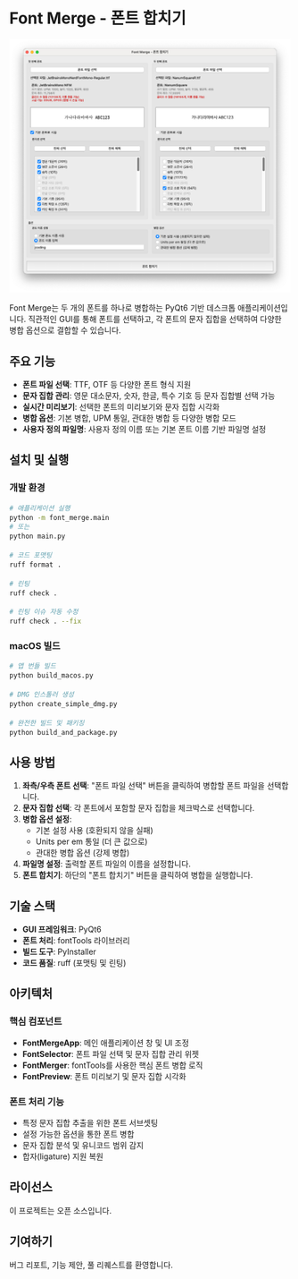 # Font Merge - 폰트 합치기

![Font Merge Screenshot](imgaes/screen.png)

Font Merge는 두 개의 폰트를 하나로 병합하는 PyQt6 기반 데스크톱 애플리케이션입니다. 직관적인 GUI를 통해 폰트를 선택하고, 각 폰트의 문자 집합을 선택하여 다양한 병합 옵션으로 결합할 수 있습니다.

## 주요 기능

- **폰트 파일 선택**: TTF, OTF 등 다양한 폰트 형식 지원
- **문자 집합 관리**: 영문 대소문자, 숫자, 한글, 특수 기호 등 문자 집합별 선택 가능
- **실시간 미리보기**: 선택한 폰트의 미리보기와 문자 집합 시각화
- **병합 옵션**: 기본 병합, UPM 통일, 관대한 병합 등 다양한 병합 모드
- **사용자 정의 파일명**: 사용자 정의 이름 또는 기본 폰트 이름 기반 파일명 설정

## 설치 및 실행

### 개발 환경

```bash
# 애플리케이션 실행
python -m font_merge.main
# 또는
python main.py

# 코드 포맷팅
ruff format .

# 린팅
ruff check .

# 린팅 이슈 자동 수정
ruff check . --fix
```

### macOS 빌드

```bash
# 앱 번들 빌드
python build_macos.py

# DMG 인스톨러 생성
python create_simple_dmg.py

# 완전한 빌드 및 패키징
python build_and_package.py
```

## 사용 방법

1. **좌측/우측 폰트 선택**: "폰트 파일 선택" 버튼을 클릭하여 병합할 폰트 파일을 선택합니다.
2. **문자 집합 선택**: 각 폰트에서 포함할 문자 집합을 체크박스로 선택합니다.
3. **병합 옵션 설정**: 
   - 기본 설정 사용 (호환되지 않을 실패)
   - Units per em 통일 (더 큰 값으로)
   - 관대한 병합 옵션 (강제 병합)
4. **파일명 설정**: 출력할 폰트 파일의 이름을 설정합니다.
5. **폰트 합치기**: 하단의 "폰트 합치기" 버튼을 클릭하여 병합을 실행합니다.

## 기술 스택

- **GUI 프레임워크**: PyQt6
- **폰트 처리**: fontTools 라이브러리
- **빌드 도구**: PyInstaller
- **코드 품질**: ruff (포맷팅 및 린팅)

## 아키텍처

### 핵심 컴포넌트

- **FontMergeApp**: 메인 애플리케이션 창 및 UI 조정
- **FontSelector**: 폰트 파일 선택 및 문자 집합 관리 위젯
- **FontMerger**: fontTools를 사용한 핵심 폰트 병합 로직
- **FontPreview**: 폰트 미리보기 및 문자 집합 시각화

### 폰트 처리 기능

- 특정 문자 집합 추출을 위한 폰트 서브셋팅
- 설정 가능한 옵션을 통한 폰트 병합
- 문자 집합 분석 및 유니코드 범위 감지
- 합자(ligature) 지원 복원

## 라이선스

이 프로젝트는 오픈 소스입니다.

## 기여하기

버그 리포트, 기능 제안, 풀 리퀘스트를 환영합니다.